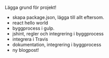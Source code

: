 
Lägga grund för projekt!

*    skapa package.json, lägga till allt eftersom.
*    react hello world
*    byggprocess i gulp.
*    jshint, regler och integrering i byggprocess
*    integrera i Travis
*    dokumentation, integrering i byggprocess
*    ny blogpost!

